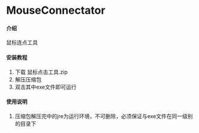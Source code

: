 # MouseConnectator

#### 介绍
鼠标连点工具

#### 安装教程

1.  下载 鼠标点击工具.zip 
2.  解压压缩包
3.  双击其中exe文件即可运行

#### 使用说明

1.  压缩包解压完中的jre为运行环境，不可删除，必须保证与exe文件在同一级别的目录下
